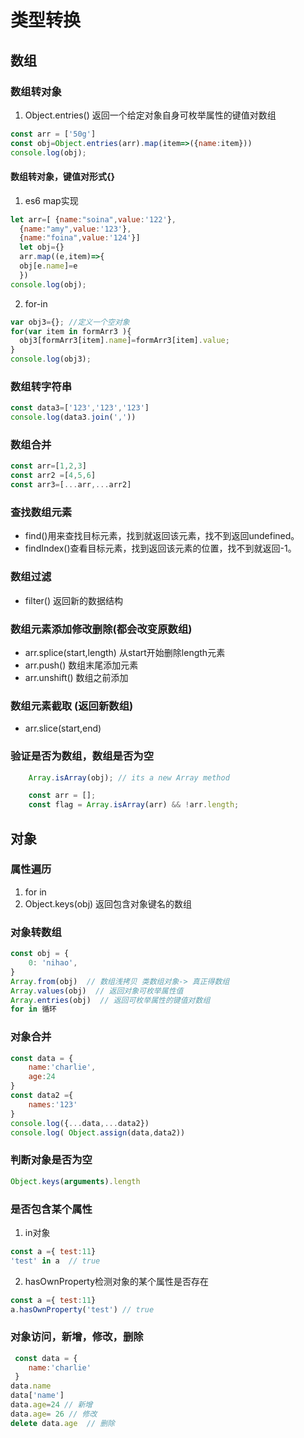 # 类型转换

## 数组

### 数组转对象

1. Object.entries() 返回一个给定对象自身可枚举属性的键值对数组
```javascript
const arr = ['50g']
const obj=Object.entries(arr).map(item=>({name:item}))
console.log(obj); 
```
    
#### 数组转对象，键值对形式{}

1. es6 map实现
```javascript
let arr=[ {name:"soina",value:'122'},
  {name:"amy",value:'123'},
  {name:"foina",value:'124'}]
  let obj={}
  arr.map((e,item)=>{
  obj[e.name]=e
  })
console.log(obj);
```
2. for-in
```javascript
var obj3={}; //定义一个空对象
for(var item in formArr3 ){
  obj3[formArr3[item].name]=formArr3[item].value;
}
console.log(obj3);
```
### 数组转字符串

```javascript
const data3=['123','123','123']
console.log(data3.join(','))
```

### 数组合并

```javascript
const arr=[1,2,3]
const arr2 =[4,5,6]
const arr3=[...arr,...arr2]
```
### 查找数组元素

- find()用来查找目标元素，找到就返回该元素，找不到返回undefined。   
- findIndex()查看目标元素，找到返回该元素的位置，找不到就返回-1。

### 数组过滤

- filter() 返回新的数据结构

### 数组元素添加修改删除(都会改变原数组)

- arr.splice(start,length) 从start开始删除length元素
- arr.push() 数组末尾添加元素 
- arr.unshift() 数组之前添加 

### 数组元素截取 (返回新数组)

- arr.slice(start,end)

### 验证是否为数组，数组是否为空

```javascript
    Array.isArray(obj); // its a new Array method
```
```javascript
    const arr = [];
    const flag = Array.isArray(arr) && !arr.length;
``` 
    
    
## 对象


### 属性遍历

1. for in 
2. Object.keys(obj) 返回包含对象键名的数组

### 对象转数组
```javascript
const obj = {
    0: 'nihao',
}
Array.from(obj)  // 数组浅拷贝 类数组对象-> 真正得数组
Array.values(obj)  // 返回对象可枚举属性值
Array.entries(obj)  // 返回可枚举属性的键值对数组
for in 循环
```  

### 对象合并

```javascript
const data = {
    name:'charlie',
    age:24
}
const data2 ={
    names:'123'
}
console.log({...data,...data2})
console.log( Object.assign(data,data2))
```

### 判断对象是否为空

```javascript
Object.keys(arguments).length
```

### 是否包含某个属性

1. in对象
```javascript
const a ={ test:11}
'test' in a  // true
```
2. hasOwnProperty检测对象的某个属性是否存在
```javascript
const a ={ test:11}
a.hasOwnProperty('test') // true
```

### 对象访问，新增，修改，删除

```javascript
 const data = {
    name:'charlie'
 }
data.name
data['name']
data.age=24 // 新增
data.age= 26 // 修改
delete data.age  // 删除
```

